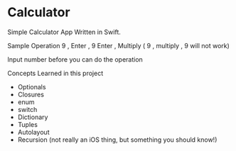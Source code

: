 # Calculator
Simple Calculator App Written in Swift.

Sample Operation
9 , Enter , 9 Enter , Multiply ( 9 , multiply , 9 will not work) 

Input number before you can do the operation 

Concepts Learned in this project
- Optionals
- Closures
- enum
- switch
- Dictionary
- Tuples
- Autolayout
- Recursion (not really an iOS thing, but something you should know!)
